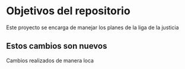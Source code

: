 # Objetivos del repositorio

Este proyecto se encarga de manejar los planes de la liga de la justicia

## Estos cambios son nuevos

Cambios realizados de manera loca
